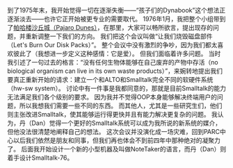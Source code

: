 到了1975年末，我开始觉得一切在逐渐失衡——“孩子们的Dynabook”这个想法正逐渐淡去——也许它正开始被更专业的需要取代。
1976年1月，我把整个小组带到了[帕哈楼沙丘城（Pajaro Dunes）](http://blog.renren.com/share/365926711/9747975627)，在那里，大家可以畅所欲言，提出现存的问题，并重新调整一下我们的方向。
我们把这个会议叫做“让我们烧毁磁盘部件（Let's Burn Our Disk Packs）”。
整个会议中没有激烈的争吵，因为我们都太喜欢彼此了（我想进一步定义这种感情：它是爱）。
但我们面临着许多问题。
当时我引述了一句过去的格言：“没有任何生物体能够在自己废弃的产物中存活（no biological organism can live in its own waste products）”，来婉转地提出我们要真正重新开始的请求：建立一个和ALTO和Smalltalk完全不同的软硬件系统（hw-sw system）。
讨论中有一件事是我都同意的，那就是目前Smalltalk的能力无法满足我们各个级别的要求。
因为我并不觉得OOP本身能够解决终端用户的问题，所以我想我们需要一些不同的东西。
而其他人，尤其是一些研究生们，他们则主张改进Smalltalk，使其能够运行得更快并且有能力解决更复杂的问题。
我认为，丹（Dan）觉得一个更好的Smalltalk系统可以成为我所说的新系统的媒介，但他没法很清楚地阐释自己的想法。
这次会议并没演化成一场灾难，回到PARC中心以后我们依然是朋友和同事，但我们再也体会不到前四年中那种绝对的凝聚力了。
后面我开始设计一个新的小型机器及叫做NoteTaker的语言，而丹（Dan）则着手设计Smalltalk-76。

